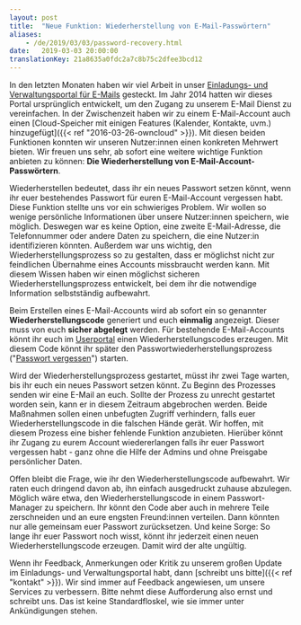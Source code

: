 ```yaml
---
layout: post
title:  "Neue Funktion: Wiederherstellung von E-Mail-Passwörtern"
aliases:
    - /de/2019/03/03/password-recovery.html
date:   2019-03-03 20:00:00
translationKey: 21a8635a0fdc2a7c8b75c2dfee3bcd12
---
```

In den letzten Monaten haben wir viel Arbeit in unser 
[Einladungs- und Verwaltungsportal für E-Mails](https://users.systemli.org) gesteckt. Im Jahr  2014 hatten wir dieses 
Portal ursprünglich entwickelt, um den Zugang zu unserem E-Mail Dienst zu vereinfachen. In der Zwischenzeit haben wir 
zu einem E-Mail-Account auch einen 
[Cloud-Speicher mit einigen Features (Kalender, Kontakte, uvm.) hinzugefügt]({{< ref "2016-03-26-owncloud" >}}). Mit 
diesen beiden Funktionen konnten wir unseren Nutzer:innen einen konkreten Mehrwert bieten. Wir freuen uns sehr, ab 
sofort eine weitere wichtige Funktion anbieten zu können: **Die Wiederherstellung von E-Mail-Account-Passwörtern**.

Wiederherstellen bedeutet, dass ihr ein neues Passwort setzen könnt, wenn ihr euer bestehendes Passwort für euren 
E-Mail-Account vergessen habt. Diese Funktion stellte uns vor ein schwieriges Problem. Wir wollen so wenige persönliche 
Informationen über unsere Nutzer:innen speichern, wie möglich. Deswegen war es keine Option, eine zweite 
E-Mail-Adresse, die Telefonnummer oder andere Daten zu speichern, die eine Nutzer:in identifizieren könnten. Außerdem 
war uns wichtig, den Wiederherstellungsprozess so zu gestalten, dass er möglichst nicht zur feindlichen Übernahme eines 
Accounts missbraucht werden kann. Mit diesem Wissen haben wir einen möglichst sicheren Wiederherstellungsprozess 
entwickelt, bei dem ihr die notwendige Information selbstständig aufbewahrt.

Beim Erstellen eines E-Mail-Accounts wird ab sofort ein so genannter **Wiederherstellungscode** generiert und euch 
**einmalig** angezeigt. Dieser muss von euch **sicher abgelegt** werden. Für bestehende E-Mail-Accounts könnt ihr euch 
im [Userportal](https://users.systemli.org) einen Wiederherstellungscodes erzeugen. Mit diesem Code könnt ihr später 
den Passwortwiederherstellungsprozess ("[Passwort vergessen](https://users.systemli.org/recovery)") starten.

Wird der Wiederherstellungsprozess gestartet, müsst ihr zwei Tage warten, bis ihr euch ein neues Passwort setzen könnt. 
Zu Beginn des Prozesses senden wir eine E-Mail an euch. Sollte der Prozess zu unrecht gestartet worden sein, kann er in 
diesem Zeitraum abgebrochen werden. Beide Maßnahmen sollen einen unbefugten Zugriff verhindern, falls euer 
Wiederherstellungscode in die falschen Hände gerät. Wir hoffen, mit diesem Prozess eine bisher fehlende Funktion 
anzubieten. Hierüber könnt ihr  Zugang zu eurem Account wiedererlangen falls ihr euer Passwort vergessen habt - ganz 
ohne die Hilfe der Admins und ohne Preisgabe persönlicher Daten.

Offen bleibt die Frage, wie ihr den Wiederherstellungscode aufbewahrt. Wir raten euch dringend davon ab, ihn einfach 
ausgedruckt zuhause abzulegen. Möglich wäre etwa, den Wiederherstellungscode in einem Passwort-Manager zu speichern. 
Ihr könnt den Code aber auch in mehrere Teile zerschneiden und an eure engsten Freund:innen verteilen. Dann könnten nur 
alle gemeinsam euer Passwort zurücksetzen. Und keine Sorge: So lange ihr euer Passwort noch wisst, könnt ihr jederzeit 
einen neuen Wiederherstellungscode erzeugen. Damit wird der alte ungültig.

Wenn ihr Feedback, Anmerkungen oder Kritik zu unserem großen Update im Einladungs- und Verwaltungsportal habt, dann 
[schreibt uns bitte]({{< ref "kontakt" >}}). Wir sind immer auf Feedback angewiesen, um unsere Services zu verbessern. 
Bitte nehmt diese Aufforderung also ernst und schreibt uns. Das ist keine Standardfloskel, wie sie immer unter 
Ankündigungen stehen.
